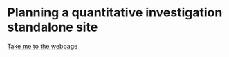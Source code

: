# Planning a quantitative investigation standalone site

[Take me to the webpage](https://github.bath.ac.uk/pages/MASH/PQI/)
